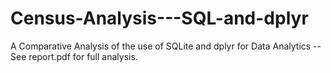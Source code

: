 # Census-Analysis---SQL-and-dplyr

A Comparative Analysis of the use of SQLite and dplyr for Data Analytics -- See report.pdf for full analysis. 
 
